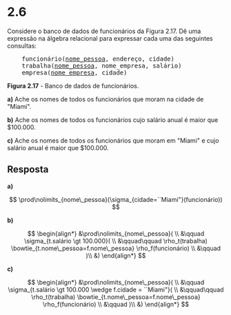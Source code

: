 # 2.6

Considere o banco de dados de funcionários da Figura 2.17. Dê uma expressão na álgebra relacional para expressar cada uma das seguintes consultas:

<pre>
    funcionário(<u>nome_pessoa</u>, endereço, cidade)
    trabalha(<u>nome_pessoa</u>, nome_empresa, salário)
    empresa(<u>nome_empresa</u>, cidade)
</pre>

**Figura 2.17** - Banco de dados de funcionários.

**a)** Ache os nomes de todos os funcionários que moram na cidade de "Miami".

**b)** Ache os nomes de todos os funcionários cujo salário anual é maior que $100.000.

**c)** Ache os nomes de todos os funcionários que moram em "Miami" e cujo salário anual é maior que $100.000.

## Resposta

**a)**

$$
\prod\nolimits_{nome\_pessoa}(\sigma_{cidade=``Miami"}(funcionário))
$$

**b)**

$$
\begin{align*}
&\prod\nolimits_{nome\_pessoa}( \\
&\qquad \sigma_{t.salário \gt 100.000}( \\
&\qquad\qquad \rho_t(trabalha) \bowtie_{t.nome\_pessoa=f.nome\_pessoa} \rho_f(funcionário) \\
&\qquad )\\
&)
\end{align*}
$$

**c)**

$$
\begin{align*}
&\prod\nolimits_{nome\_pessoa}( \\
&\qquad \sigma_{t.salário \gt 100.000 \wedge f.cidade = ``Miami"}( \\
&\qquad\qquad \rho_t(trabalha) \bowtie_{t.nome\_pessoa=f.nome\_pessoa} \rho_f(funcionário) \\
&\qquad )\\
&)
\end{align*}
$$